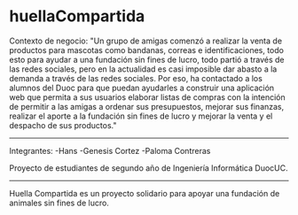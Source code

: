 # huellaCompartida

Contexto de negocio:
"Un grupo de amigas comenzó a realizar la venta de productos para mascotas como bandanas, correas e identificaciones, todo esto para ayudar a una fundación sin fines de lucro, todo partió a través de las redes sociales, pero en la actualidad es casi imposible dar abasto a la demanda a través de las redes sociales. Por eso, ha contactado a los alumnos del Duoc para que puedan ayudarles a construir una aplicación web que permita a sus usuarios elaborar listas de compras con la intención de permitir a las amigas a ordenar sus presupuestos, mejorar sus finanzas, realizar el aporte a la fundación sin fines de lucro y mejorar la venta y el despacho de sus productos."

---

Integrantes:
-Hans
-Genesis Cortez
-Paloma Contreras

Proyecto de estudiantes de segundo año de Ingeniería Informática DuocUC.

---

Huella Compartida es un proyecto solidario para apoyar una fundación de animales sin fines de lucro.
